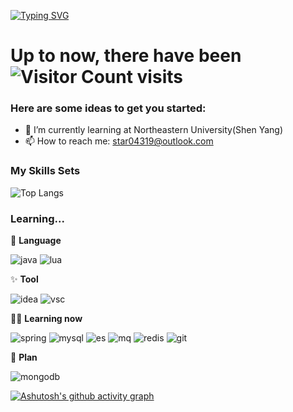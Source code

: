 
[![Typing SVG](https://readme-typing-svg.demolab.com/?lines=emm...;Hello+World+!&center=true&font=Lato&size=30&color=008000)](https://git.io/typing-svg)

# Up to now, there have been ![Visitor Count](https://profile-counter.glitch.me/lxh11111/count.svg) visits

### Here are some ideas to get you started:
- 🌱 I’m currently learning at Northeastern University(Shen Yang)
- 📫 How to reach me: star04319@outlook.com

### My Skills Sets
![Top Langs](https://github-readme-stats.vercel.app/api/top-langs/?username=lxh11111&layout=compact)

### **Learning...**

🦝 **Language**

![java](https://img.shields.io/badge/Java-ED8B00?style=for-the-badge&logo=openjdk&logoColor=white)  ![lua](https://img.shields.io/badge/Lua-2C2D72?style=for-the-badge&logo=lua&logoColor=white)

✨ **Tool**

![idea](https://img.shields.io/badge/IntelliJ_IDEA-000000.svg?style=for-the-badge&logo=intellij-idea&logoColor=white)  ![vsc](https://img.shields.io/badge/Visual_Studio_Code-0078D4?style=for-the-badge&logo=visual%20studio%20code&logoColor=white)

😵‍💫 **Learning now**

![spring](https://img.shields.io/badge/Spring-6DB33F?style=for-the-badge&logo=spring&logoColor=white)  ![mysql](https://img.shields.io/badge/MySQL-00000F?style=for-the-badge&logo=mysql&logoColor=white)  ![es](https://img.shields.io/badge/Elastic_Search-005571?style=for-the-badge&logo=elasticsearch&logoColor=white)  ![mq](https://img.shields.io/badge/rabbitmq-%23FF6600.svg?&style=for-the-badge&logo=rabbitmq&logoColor=white)  ![redis](https://img.shields.io/badge/redis-%23DD0031.svg?&style=for-the-badge&logo=redis&logoColor=white)  ![git](https://img.shields.io/badge/GIT-E44C30?style=for-the-badge&logo=git&logoColor=white)

🥺 **Plan**

![mongodb](https://img.shields.io/badge/MongoDB-4EA94B?style=for-the-badge&logo=mongodb&logoColor=white)

[![Ashutosh's github activity graph](https://github-readme-activity-graph.vercel.app/graph?username=lxh11111&bg_color=FFFFFF&line=008000&height=300&title_color=000000&hide_border=true&color=000000)](https://github.com/ashutosh00710/github-readme-activity-graph)
